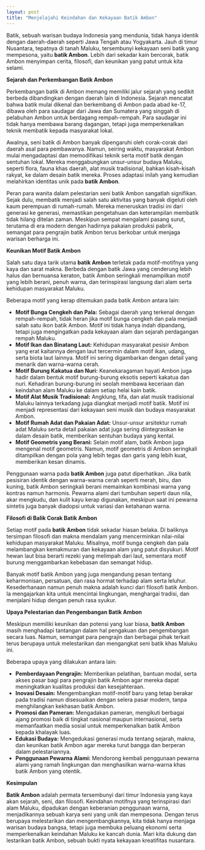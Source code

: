 ```yaml
---
layout: post
title: "Menjelajahi Keindahan dan Kekayaan Batik Ambon"
---
```


Batik, sebuah warisan budaya Indonesia yang mendunia, tidak hanya identik dengan daerah-daerah seperti Jawa Tengah atau Yogyakarta. Jauh di timur Nusantara, tepatnya di tanah Maluku, tersembunyi kekayaan seni batik yang mempesona, yaitu **batik Ambon**. Lebih dari sekadar kain bercorak, batik Ambon menyimpan cerita, filosofi, dan keunikan yang patut untuk kita selami.

**Sejarah dan Perkembangan Batik Ambon**

Perkembangan batik di Ambon memang memiliki jalur sejarah yang sedikit berbeda dibandingkan dengan daerah lain di Indonesia. Sejarah mencatat bahwa batik mulai dikenal dan berkembang di Ambon pada abad ke-17, dibawa oleh para saudagar dari Jawa dan Sumatera yang singgah di pelabuhan Ambon untuk berdagang rempah-rempah. Para saudagar ini tidak hanya membawa barang dagangan, tetapi juga memperkenalkan teknik membatik kepada masyarakat lokal.

Awalnya, seni batik di Ambon banyak dipengaruhi oleh corak-corak dari daerah asal para pembawanya. Namun, seiring waktu, masyarakat Ambon mulai mengadaptasi dan memodifikasi teknik serta motif batik dengan sentuhan lokal. Mereka menggabungkan unsur-unsur budaya Maluku, seperti flora, fauna khas daerah, alat musik tradisional, bahkan kisah-kisah rakyat, ke dalam desain batik mereka. Proses adaptasi inilah yang kemudian melahirkan identitas unik pada **batik Ambon**.

Peran para wanita dalam pelestarian seni batik Ambon sangatlah signifikan. Sejak dulu, membatik menjadi salah satu aktivitas yang banyak digeluti oleh kaum perempuan di rumah-rumah. Mereka meneruskan tradisi ini dari generasi ke generasi, memastikan pengetahuan dan keterampilan membatik tidak hilang ditelan zaman. Meskipun sempat mengalami pasang surut, terutama di era modern dengan hadirnya pakaian produksi pabrik, semangat para pengrajin batik Ambon terus berkobar untuk menjaga warisan berharga ini.

**Keunikan Motif Batik Ambon**

Salah satu daya tarik utama **batik Ambon** terletak pada motif-motifnya yang kaya dan sarat makna. Berbeda dengan batik Jawa yang cenderung lebih halus dan bernuansa keraton, batik Ambon seringkali menampilkan motif yang lebih berani, penuh warna, dan terinspirasi langsung dari alam serta kehidupan masyarakat Maluku.

Beberapa motif yang kerap ditemukan pada batik Ambon antara lain:

*   **Motif Bunga Cengkeh dan Pala:** Sebagai daerah yang terkenal dengan rempah-rempah, tidak heran jika motif bunga cengkeh dan pala menjadi salah satu ikon batik Ambon. Motif ini tidak hanya indah dipandang, tetapi juga mengingatkan pada kekayaan alam dan sejarah perdagangan rempah Maluku.
*   **Motif Ikan dan Binatang Laut:** Kehidupan masyarakat pesisir Ambon yang erat kaitannya dengan laut tercermin dalam motif ikan, udang, serta biota laut lainnya. Motif ini sering digambarkan dengan detail yang menarik dan warna-warna cerah.
*   **Motif Burung Kakatua dan Nuri:** Keanekaragaman hayati Ambon juga hadir dalam bentuk motif burung-burung eksotis seperti kakatua dan nuri. Kehadiran burung-burung ini seolah membawa keceriaan dan keindahan alam Maluku ke dalam setiap helai kain batik.
*   **Motif Alat Musik Tradisional:** Angklung, tifa, dan alat musik tradisional Maluku lainnya terkadang juga diangkat menjadi motif batik. Motif ini menjadi representasi dari kekayaan seni musik dan budaya masyarakat Ambon.
*   **Motif Rumah Adat dan Pakaian Adat:** Unsur-unsur arsitektur rumah adat Maluku serta detail pakaian adat juga sering diintegrasikan ke dalam desain batik, memberikan sentuhan budaya yang kental.
*   **Motif Geometris yang Berani:** Selain motif alam, batik Ambon juga mengenal motif geometris. Namun, motif geometris di Ambon seringkali ditampilkan dengan pola yang lebih tegas dan garis yang lebih kuat, memberikan kesan dinamis.

Penggunaan warna pada **batik Ambon** juga patut diperhatikan. Jika batik pesisiran identik dengan warna-warna cerah seperti merah, biru, dan kuning, batik Ambon seringkali berani memainkan kombinasi warna yang kontras namun harmonis. Pewarna alami dari tumbuhan seperti daun nila, akar mengkudu, dan kulit kayu kerap digunakan, meskipun saat ini pewarna sintetis juga banyak diadopsi untuk variasi dan ketahanan warna.

**Filosofi di Balik Corak Batik Ambon**

Setiap motif pada **batik Ambon** tidak sekadar hiasan belaka. Di baliknya tersimpan filosofi dan makna mendalam yang mencerminkan nilai-nilai kehidupan masyarakat Maluku. Misalnya, motif bunga cengkeh dan pala melambangkan kemakmuran dan kekayaan alam yang patut disyukuri. Motif hewan laut bisa berarti rezeki yang melimpah dari laut, sementara motif burung menggambarkan kebebasan dan semangat hidup.

Banyak motif batik Ambon yang juga mengandung pesan tentang keharmonisan, persatuan, dan rasa hormat terhadap alam serta leluhur. Kesederhanaan namun penuh makna adalah kunci dari filosofi batik Ambon. Ia mengajarkan kita untuk mencintai lingkungan, menghargai tradisi, dan menjalani hidup dengan penuh rasa syukur.

**Upaya Pelestarian dan Pengembangan Batik Ambon**

Meskipun memiliki keunikan dan potensi yang luar biasa, **batik Ambon** masih menghadapi tantangan dalam hal pengakuan dan pengembangan secara luas. Namun, semangat para pengrajin dan berbagai pihak terkait terus berupaya untuk melestarikan dan mengangkat seni batik khas Maluku ini.

Beberapa upaya yang dilakukan antara lain:

*   **Pemberdayaan Pengrajin:** Memberikan pelatihan, bantuan modal, serta akses pasar bagi para pengrajin batik Ambon agar mereka dapat meningkatkan kualitas produksi dan kesejahteraan.
*   **Inovasi Desain:** Mengembangkan motif-motif baru yang tetap berakar pada tradisi namun disesuaikan dengan selera pasar modern, tanpa menghilangkan kekhasan batik Ambon.
*   **Promosi dan Pameran:** Mengadakan pameran, mengikuti berbagai ajang promosi baik di tingkat nasional maupun internasional, serta memanfaatkan media sosial untuk memperkenalkan batik Ambon kepada khalayak luas.
*   **Edukasi Budaya:** Mengedukasi generasi muda tentang sejarah, makna, dan keunikan batik Ambon agar mereka turut bangga dan berperan dalam pelestariannya.
*   **Penggunaan Pewarna Alami:** Mendorong kembali penggunaan pewarna alami yang ramah lingkungan dan menghasilkan warna-warna khas batik Ambon yang otentik.

**Kesimpulan**

**Batik Ambon** adalah permata tersembunyi dari timur Indonesia yang kaya akan sejarah, seni, dan filosofi. Keindahan motifnya yang terinspirasi dari alam Maluku, dipadukan dengan keberanian penggunaan warna, menjadikannya sebuah karya seni yang unik dan mempesona. Dengan terus berupaya melestarikan dan mengembangkannya, kita tidak hanya menjaga warisan budaya bangsa, tetapi juga membuka peluang ekonomi serta memperkenalkan keindahan Maluku ke kancah dunia. Mari kita dukung dan lestarikan batik Ambon, sebuah bukti nyata kekayaan kreatifitas nusantara.
